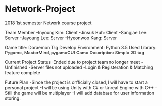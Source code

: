 # Network-Project
2018 1st semester Network course project

Team Member
-Inyoung Kim: Client
-Jinsuk Huh: Client
-Sangjae Lee: Server
-Jayoung Lee: Server
-Hyeonwoo Kang: Server

Game title: Doraemon Tag
Develop Environment: Python 3.5
Used Library: Pygame, MasterMind, pygameGUI
Game Description: Simple 2D tag

Current Project Status
-Ended due to project team no longer meet
-Unfinished
-Server files not uploaded
-Login & Registeration & Matching feature complete

Future Plan
-Since the project is orfficially closed, I will have to start a personal project
-I will be using Unity with C# or Unreal Engine with C++
-Still the game will be multiplayer
-I will add database for user information storing.
